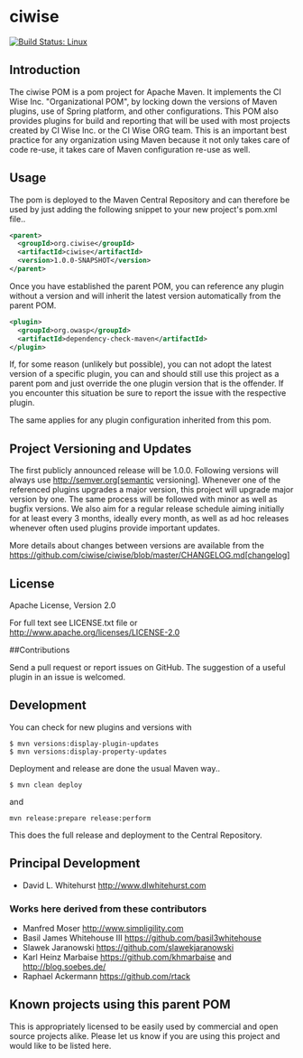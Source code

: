 # ciwise

[![Build Status: Linux](https://travis-ci.org/ciwise/ciwise.svg?branch=master)](https://travis-ci.org/ciwise/ciwise)

## Introduction

The ciwise POM is a pom project for Apache Maven. It implements the CI Wise Inc. "Organizational POM", 
by locking down the versions of Maven plugins, use of Spring platform, and other configurations. This POM
also provides plugins for build and reporting that will be used with most projects created by CI Wise Inc.
or the CI Wise ORG team. This is an important best practice for any organization using Maven because it
not only takes care of code re-use, it takes care of Maven configuration re-use as well.

## Usage

The pom is deployed to the Maven Central Repository and can therefore be used by just adding the following
snippet to your new project's pom.xml file..

```xml
<parent>
  <groupId>org.ciwise</groupId>
  <artifactId>ciwise</artifactId>
  <version>1.0.0-SNAPSHOT</version>
</parent>
```

Once you have established the parent POM, you can reference any plugin without a version and will 
inherit the latest version automatically from the parent POM. 

```xml
<plugin>
  <groupId>org.owasp</groupId>
  <artifactId>dependency-check-maven</artifactId>
</plugin>
```

If, for some reason (unlikely but possible), you can not adopt the latest version 
of a specific plugin, you can and should still use this project as a parent pom 
and just override the one plugin version that is the offender. If you encounter 
this situation be sure to report the issue with the respective plugin.

The same applies for any plugin configuration inherited from this pom.


## Project Versioning and Updates

The first publicly announced release will be 1.0.0. Following versions will always
use http://semver.org[semantic versioning]. Whenever one of the referenced 
plugins upgrades a major version, this project will upgrade major version by one. 
The same process will be followed with minor as well as bugfix versions. 
We also aim for a regular release schedule aiming initially for at least every 3 
months, ideally every month, as well as ad hoc releases whenever often used plugins
provide important updates. 

More details about changes between versions are available from the 
https://github.com/ciwise/ciwise/blob/master/CHANGELOG.md[changelog]

## License

Apache License, Version 2.0

For full text see LICENSE.txt file or http://www.apache.org/licenses/LICENSE-2.0
 
##Contributions

Send a pull request or report issues on GitHub. The suggestion of a useful plugin
in an issue is welcomed. 

## Development

You can check for new plugins and versions with

```
$ mvn versions:display-plugin-updates
$ mvn versions:display-property-updates
```

Deployment and release are done the usual Maven way..

```
$ mvn clean deploy
```

and 

```
mvn release:prepare release:perform
```

This does the full release and deployment to the Central Repository.


## Principal Development 
- David L. Whitehurst http://www.dlwhitehurst.com

###  Works here derived from these contributors
- Manfred Moser http://www.simpligility.com 
- Basil James Whitehouse III https://github.com/basil3whitehouse
- Slawek Jaranowski https://github.com/slawekjaranowski
- Karl Heinz Marbaise https://github.com/khmarbaise and http://blog.soebes.de/
- Raphael Ackermann https://github.com/rtack

## Known projects using this parent POM

This is appropriately licensed to be easily used by commercial and open source 
projects alike. Please let us know if you are using this project and would like 
to be listed here.


